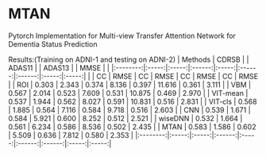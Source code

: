 # MTAN
Pytorch Implementation for Multi-view Transfer Attention Network for Dementia Status Prediction

Results:(Training on ADNI-1 and testing on ADNI-2)
|  Methods | CDRSB |       | ADAS11 |       | ADAS13 |        |  MMSE |       |
|:--------:|:-----:|:-----:|:------:|:-----:|:------:|:------:|:-----:|:-----:|
|          |   CC  |  RMSE |   CC   |  RMSE |   CC   |  RMSE  |   CC  |  RMSE |
| ROI      | 0.303 | 2.343 |  0.374 | 8.136 |  0.397 | 11.616 | 0.361 | 3.111 |
| VBM      | 0.567 | 2.014 |  0.523 | 7.609 |  0.531 | 10.875 | 0.469 | 2.970 |
| VIT-mean | 0.537 | 1.944 |  0.562 | 8.027 |  0.591 | 10.831 | 0.516 | 2.831 |
| VIT-cls  | 0.568 | 1.885 |  0.564 | 7.116 |  0.584 |  9.718 | 0.516 | 2.603 |
| CNN      | 0.539 | 1.671 |  0.584 | 5.921 |  0.600 |  8.252 | 0.512 | 2.521 |
| wiseDNN  | 0.532 | 1.664 |  0.561 | 6.234 |  0.586 |  8.536 | 0.502 | 2.435 |
| MTAN     | 0.583 | 1.586 |  0.602 | 5.509 |  0.636 |  7.812 | 0.580 | 2.353 |
|:--------:|:-----:|:-----:|:------:|:-----:|:------:|:------:|:-----:|:-----:|
